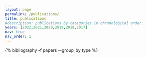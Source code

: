 ```yaml
---
layout: page
permalink: /publications/
title: publications
#description: publications by categories in chronological order.
years: [2022,2021,2020,2019,2018,2017]
nav: true
nav_order: 1
---
```

<!-- _pages/publications.md -->
<div class="publications">
 {% bibliography -f papers --group_by type %}
</div>
